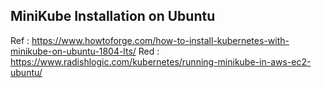 ## MiniKube Installation on Ubuntu

Ref : https://www.howtoforge.com/how-to-install-kubernetes-with-minikube-on-ubuntu-1804-lts/
Red : https://www.radishlogic.com/kubernetes/running-minikube-in-aws-ec2-ubuntu/
